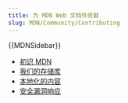 ```yaml
---
title: 为 MDN Web 文档作贡献
slug: MDN/Community/Contributing
---
```

{{MDNSidebar}}

- [初识 MDN](/zh-CN/docs/MDN/Community/Contributing/Getting_started)
- [我们的存储库](/zh-CN/docs/MDN/Community/Contributing/Our_repositories)
- [本地化的内容](/zh-CN/docs/MDN/Community/Contributing/Translated_content)
- [安全漏洞响应](/zh-CN/docs/MDN/Community/Contributing/Security_vulnerability_response)
